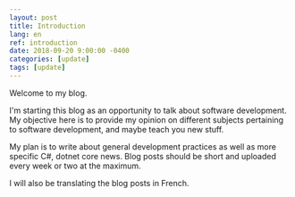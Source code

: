 ```yaml
---
layout: post
title: Introduction
lang: en
ref: introduction
date: 2018-09-20 9:00:00 -0400
categories: [update]
tags: [update]
---
```

Welcome to my blog.

I'm starting this blog as an opportunity to talk about software development. My objective here is to provide my opinion on different subjects pertaining to software development, and maybe teach you new stuff.

My plan is to write about general development practices as well as more specific C#, dotnet core news. Blog posts should be short and uploaded every week or two at the maximum.

I will also be translating the blog posts in French.
